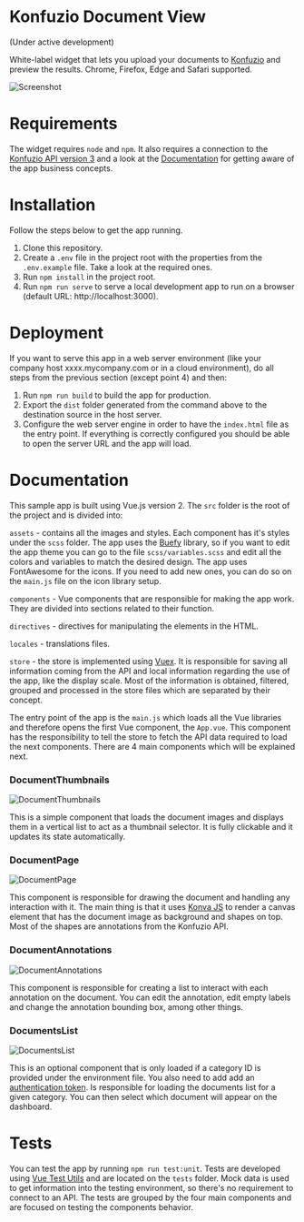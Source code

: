 # Konfuzio Document View

(Under active development)

White-label widget that lets you upload your documents to [Konfuzio](https://konfuzio.com) and preview the results. Chrome, Firefox, Edge and Safari supported.

![Screenshot](http://raw.githubusercontent.com/konfuzio-ai/konfuzio-capture-vue/main/screenshot.png)

# **Requirements**

The widget requires `node` and `npm`. It also requires a connection to the [Konfuzio API version 3](https://app.konfuzio.com/v3/swagger/) and a look at the [Documentation](https://help.konfuzio.com/) for getting aware of the app business concepts.

# **Installation**

Follow the steps below to get the app running.

1. Clone this repository.
2. Create a `.env` file in the project root with the properties from the `.env.example` file. Take a look at the required ones. 
3. Run `npm install` in the project root.
4. Run `npm run serve` to serve a local development app to run on a browser (default URL: http://localhost:3000).

# **Deployment**

If you want to serve this app in a web server environment (like your company host xxxx.mycompany.com or in a cloud environment), do all steps from the previous section (except point 4) and then:

1. Run `npm run build` to build the app for production. 
2. Export the `dist` folder generated from the command above to the destination source in the host server.
3. Configure the web server engine in order to have the `index.html` file as the entry point. If everything is correctly configured you should be able to open the server URL and the app will load.

# **Documentation**

This sample app is built using Vue.js version 2. The `src` folder is the root of the project and is divided into:

`assets` - contains all the images and styles. Each component has it's styles under the `scss` folder. The app uses the [Buefy](https://buefy.org) library, so if you want to edit the app theme you can go to the file `scss/variables.scss` and edit all the colors and variables to match the desired design. 
The app uses FontAwesome for the icons. If you need to add new ones, you can do so on the `main.js` file on the icon library setup.

`components` - Vue components that are responsible for making the app work. They are divided into sections related to their function.

`directives` - directives for manipulating the elements in the HTML.

`locales` - translations files.

`store` - the store is implemented using [Vuex](https://vuex.vuejs.org/). It is responsible for saving all information coming from the API and local information regarding the use of the app, like the display scale. Most of the information is obtained, filtered, grouped and processed in the store files which are separated by their concept.

The entry point of the app is the `main.js` which loads all the Vue libraries and therefore opens the first Vue component, the `App.vue`. This component has the responsibility to tell the store to fetch the API data required to load the next components. There are 4 main components which will be explained next.

### DocumentThumbnails

![DocumentThumbnails](http://raw.githubusercontent.com/konfuzio-ai/konfuzio-capture-vue/main/document_thumbnails.svg)

This is a simple component that loads the document images and displays them in a vertical list to act as a thumbnail selector. It is fully clickable and it updates its state automatically.

### DocumentPage

![DocumentPage](http://raw.githubusercontent.com/konfuzio-ai/konfuzio-capture-vue/main/document_page.svg)

This component is responsible for drawing the document and handling any interaction with it. The main thing is that it uses [Konva JS](https://konvajs.org/docs/vue/index.html) to render a canvas element that has the document image as background and shapes on top. Most of the shapes are annotations from the Konfuzio API. 

### DocumentAnnotations

![DocumentAnnotations](http://raw.githubusercontent.com/konfuzio-ai/konfuzio-capture-vue/main/document_annotations.svg)

This component is responsible for creating a list to interact with each annotation on the document. You can edit the annotation, edit empty labels and change the annotation bounding box, among other things. 

### DocumentsList

![DocumentsList](http://raw.githubusercontent.com/konfuzio-ai/konfuzio-capture-vue/main/documents_list.gif)

This is an optional component that is only loaded if a category ID is provided under the environment file. You also need to add add an [authentication token](https://dev.konfuzio.com/web/api_v3.html#authentication). Is responsible for loading the documents list for a given category. You can then select which document will appear on the dashboard.

# **Tests**

You can test the app by running `npm run test:unit`. Tests are developed using [Vue Test Utils](https://github.com/vuejs/vue-test-utils) and are located on the `tests` folder. Mock data is used to get information into the testing environment, so there's no requirement to connect to an API. The tests are grouped by the four main components and are focused on testing the components behavior.
